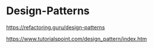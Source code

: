 # Design-Patterns
 
https://refactoring.guru/design-patterns

https://www.tutorialspoint.com/design_pattern/index.htm